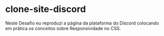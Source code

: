 # clone-site-discord
Neste Desafio eu reproduzi a página da plataforma do Discord colocando em prática os conceitos  sobre Responsividade no CSS.
